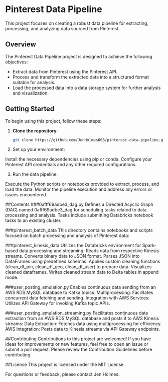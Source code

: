# Pinterest Data Pipeline

This project focuses on creating a robust data pipeline for extracting, processing, and analyzing data sourced from Pinterest.

## Overview

The Pinterest Data Pipeline project is designed to achieve the following objectives:

- Extract data from Pinterest using the Pinterest API.
- Process and transform the extracted data into a structured format suitable for analysis.
- Load the processed data into a data storage system for further analysis and visualization.

## Getting Started

To begin using this project, follow these steps:

1. **Clone the repository**: 
   ```bash
   git clone https://github.com/JenHolmes608/pinterest-data-pipeline.git

2. Set up your environment:

Install the necessary dependencies using pip or conda.
Configure your Pinterest API credentials and any other required configurations.

3. Run the data pipeline:

Execute the Python scripts or notebooks provided to extract, process, and load the data.
Monitor the pipeline execution and address any errors or issues encountered.

##Contents
###0afff69adbe3_dag.py
Defines a Directed Acyclic Graph (DAG) named 0afff69adbe3_dag for scheduling tasks related to data processing and analysis. Tasks include submitting Databricks notebook tasks to an existing cluster.

###pinterest_batch_data
This directory contains notebooks and scripts focused on batch processing and analysis of Pinterest data:

###pinterest_kinesis_data
Utilizes the Databricks environment for Spark-based data processing and streaming:
Reads data from respective Kinesis streams.
Converts binary data to JSON format.
Parses JSON into DataFrames using predefined schemas.
Applies custom cleaning functions (clean_df_pin, clean_df_geo, clean_df_user) to prepare data.
Visualizes cleaned dataframes.
Writes cleaned stream data to Delta tables in append mode.

###user_posting_emulation.py
Enables continuous data sending from an AWS RDS MySQL database to Kafka topics:
Multiprocessing: Facilitates concurrent data fetching and sending.
Integration with AWS Services: Utilizes API Gateway for invoking Kafka topic APIs.

###user_posting_emulation_streaming.py
Facilitates continuous data extraction from an AWS RDS MySQL database and posts it to AWS Kinesis streams:
Data Extraction: Fetches data using multiprocessing for efficiency.
AWS Integration: Posts data to Kinesis streams via API Gateway endpoints.


##Contributing
Contributions to this project are welcomed! If you have ideas for improvements or new features, feel free to open an issue or submit a pull request. Please review the Contribution Guidelines before contributing.

##License
This project is licensed under the MIT License.

For questions or feedback, please contact Jen Holmes.
